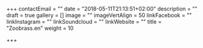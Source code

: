 +++
contactEmail = ""
date = "2018-05-11T21:13:51+02:00"
description = ""
draft = true
gallery = []
image = ""
imageVertAlign = 50
linkFacebook = ""
linkInstagram = ""
linkSoundcloud = ""
linkWebsite = ""
title = "Zoobrass.en"
weight = 10

+++
